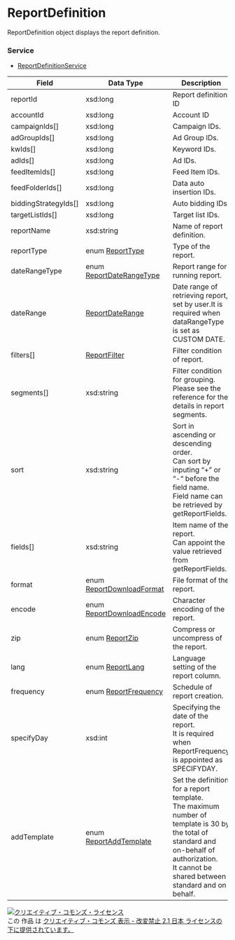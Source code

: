 # ReportDefinition
ReportDefinition object displays the report definition.
### Service
+ [ReportDefinitionService](../services/ReportDefinitionService.md)

| Field | Data Type | Description | Restriction | 
|---|---|---|---|
| reportId| xsd:long| Report definition ID| -| Req| Req |
| accountId| xsd:long| Account ID| Req| Req| Req |
| campaignIds[]| xsd:long| Campaign IDs.| Opt| -| - |
| adGroupIds[]| xsd:long| Ad Group IDs.| Opt| -| - |
| kwIds[]| xsd:long| Keyword IDs.| Opt| -| - |
| adIds[]| xsd:long| Ad IDs.| Opt| -| - |
| feedItemIds[]| xsd:long| Feed Item IDs.| Opt| -| - |
| feedFolderIds[]| xsd:long| Data auto insertion IDs.| Opt| -| - |
| biddingStrategyIds[]| xsd:long| Auto bidding IDs.| Opt| -| - |
| targetListIds[]| xsd:long| Target list IDs.| Opt| -| - |
| reportName| xsd:string| Name of report definition.| Req| Opt| - |
| reportType| enum <a href="./ReportType.md">ReportType</a>| Type of the report.| Req| -| - |
| dateRangeType| enum <a href="./ReportDateRangeType.md">ReportDateRangeType</a>| Report range for running report.| Req| -| - |
| dateRange| <a href="./ReportDateRange.md">ReportDateRange</a>| Date range of retrieving report, set by user.It is required when dataRangeType is set as CUSTOM DATE.| Opt| -| - |
| filters[]| <a href="./ReportFilter.md">ReportFilter</a>| Filter condition of report.| Opt| -| - |
| segments[]| xsd:string| Filter condition for grouping.<br>Please see the reference for the details in report segments.| Opt| -| - |
| sort| xsd:string| Sort in ascending or descending order.<br>Can sort by inputing “+” or “-“ before the field name.<br>Field name can be retrieved by getReportFields.| Req| -| - |
| fields[]| xsd:string| Item name of the report.<br>Can appoint the value retrieved from getReportFields.| Req| -| - |
| format| enum <a href="./ReportDownloadFormat.md">ReportDownloadFormat</a>| File format of the report.| Req| -| - |
| encode| enum <a href="./ReportDownloadEncode.md">ReportDownloadEncode</a>| Character encoding of the report.| Req| -| - |
| zip| enum <a href="./ReportZip.md">ReportZip</a>| Compress or uncompress of the report.| Req| -| - |
| lang| enum <a href="./ReportLang.md">ReportLang</a>| Language setting of the report column.| Opt| -| - |
| frequency| enum <a href="./ReportFrequency.md">ReportFrequency</a>| Schedule of report creation.| Opt| -| - |
| specifyDay| xsd:int| Specifying the date of the report. <br>It is required when ReportFrequency is appointed as SPECIFYDAY.| Opt| Opt| - |
| addTemplate| enum <a href="./ReportAddTemplate.md">ReportAddTemplate</a>| Set the definition for a report template. <br>The maximum number of template is 30 by the total of standard and on-behalf of authorization. <br>It cannot be shared between standard and on behalf.| Req| -| - |

<a rel="license" href="http://creativecommons.org/licenses/by-nd/2.1/jp/"><img alt="クリエイティブ・コモンズ・ライセンス" style="border-width:0" src="https://i.creativecommons.org/l/by-nd/2.1/jp/88x31.png" /></a><br />この 作品 は <a rel="license" href="http://creativecommons.org/licenses/by-nd/2.1/jp/">クリエイティブ・コモンズ 表示 - 改変禁止 2.1 日本 ライセンスの下に提供されています。</a>
